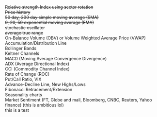 ~~Relative strength Index using sector rotation<br/>~~
~~Price history~~<br/>
~~50 day, 200 day simple moving average (SMA)~~<br/>
~~9, 20, 50 exponential moving average (EMA)<br/>~~
~~stochastic oscillator<br/>~~
~~average true range <br/>~~
On-Balance Volume (OBV) or Volume Weighted Average Price (VWAP)<br/>
Accumulation/Distribution Line<br/>
Bollinger Bands<br/>
Keltner Channels<br/>
MACD (Moving Average Convergence Divergence)<br/>
ADX (Average Directional Index)<br/>
CCI (Commodity Channel Index)<br/>
Rate of Change (ROC)<br/>
Put/Call Ratio, VIX<br/>
Advance-Decline Line, New Highs/Lows<br/>
Fibonacci Retracement/Extension<br/>
Seasonality charts<br/>
Market Sentiment (FT, Globe and mail, Bloomberg, CNBC, Reuters, Yahoo finance) (this is ambitious lol)<br/> 
this is a test
